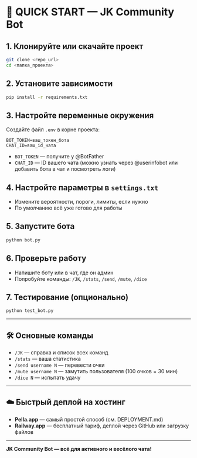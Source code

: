 # 🚀 QUICK START — JK Community Bot

## 1. Клонируйте или скачайте проект

```bash
git clone <repo_url>
cd <папка_проекта>
```

## 2. Установите зависимости

```bash
pip install -r requirements.txt
```

## 3. Настройте переменные окружения

Создайте файл `.env` в корне проекта:

```
BOT_TOKEN=ваш_токен_бота
CHAT_ID=ваш_id_чата
```

- `BOT_TOKEN` — получите у @BotFather
- `CHAT_ID` — ID вашего чата (можно узнать через @userinfobot или добавить бота в чат и посмотреть логи)

## 4. Настройте параметры в `settings.txt`

- Измените вероятности, пороги, лимиты, если нужно
- По умолчанию всё уже готово для работы

## 5. Запустите бота

```bash
python bot.py
```

## 6. Проверьте работу

- Напишите боту или в чат, где он админ
- Попробуйте команды: `/JK`, `/stats`, `/send`, `/mute`, `/dice`

## 7. Тестирование (опционально)

```bash
python test_bot.py
```

---

## 🛠️ Основные команды

- `/JK` — справка и список всех команд
- `/stats` — ваша статистика
- `/send username N` — перевести очки
- `/mute username N` — замутить пользователя (100 очков = 30 мин)
- `/dice N` — испытать удачу

---

## ☁️ Быстрый деплой на хостинг

- **Pella.app** — самый простой способ (см. DEPLOYMENT.md)
- **Railway.app** — бесплатный тариф, деплой через GitHub или загрузку файлов

---

**JK Community Bot — всё для активного и весёлого чата!** 